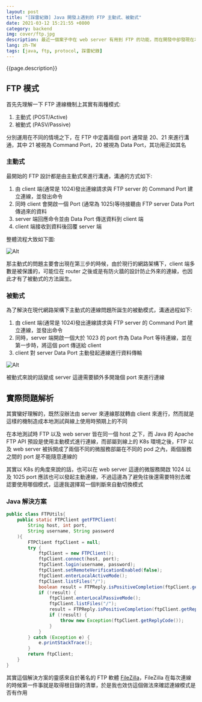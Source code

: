 ```yaml
---
layout: post
title: "[踩雷紀錄] Java 開發上遇到的 FTP 主動式、被動式"
date: 2021-03-12 15:21:55 +0800
category: backend
img: cover/ftp.jpg
description: 最近一個案子中在 web server 有用到 FTP 的功能，而在開發中卻發現在本地測試時能夠正常運作的 FTP 功能，部屬到線上平台之後卻通通失靈了，查了一下才知道 FTP 有分為兩種不同的模式，而在特定的情況下一些模式是無法作用的。
lang: zh-TW
tags: [java, ftp, protocol, 踩雷紀錄]
---
```


{{page.description}}

## FTP 模式

首先先理解一下 FTP 連線機制上其實有兩種模式:

1. 主動式 (POST/Active)
2. 被動式 (PASV/Passive)

分別運用在不同的情境之下，在 FTP 中定義兩個 port 通常是 20、21 來進行溝通，其中 21 被視為 Command Port，20 被視為 Data Port，其功用正如其名

### 主動式

最開始的 FTP 設計都是由主動式來進行溝通，溝通的方式如下:

1. 由 client 端(通常是 1024)發出連線請求與 FTP server 的 Command Port 建立連線，並發出命令
2. 同時 client 會開啟一個 Port (通常為 1025)等待接聽由 FTP server Data Port 傳過來的資料
3. server 端回應命令並由 Data Port 傳送資料到 client 端
4. client 端接收到資料後回覆 server 端

整體流程大致如下圖:

![Alt]({{site.baseurl}}/assets/img/ftp-active.png)

那主動式的問題主要會出現在第三步的時候，由於現行的網路架構下，client 端多數是被保護的，可能位在 router 之後或是有防火牆的設計防止外來的連線，也因此才有了被動式的方法誕生。

### 被動式

為了解決在現代網路架構下主動式的連線問題所誕生的被動模式，溝通過程如下:

1. 由 client 端(通常是 1024)發出連線請求與 FTP server 的 Command Port 建立連線，並發出命令
2. 同時，server 端開啟一個大於 1023 的 port 作為 Data Port 等待連線，並在第一步時，將這個 port 傳送給 client
3. client 對 server Data Port 主動發起連線進行資料傳輸

![Alt]({{site.baseurl}}/assets/img/ftp-passive.png)

被動式來說的話變成 server 這邊需要額外多開幾個 port 來進行連線

## 實際問題解析

其實蠻好理解的，既然沒辦法由 server 來連線那就轉由 client 來進行，然而就是這樣的機制造成本地測試與線上使用時預期上的不同

在本地測試時 FTP 以及 web server 皆在同一個 host 之下，而 Java 的 Apache FTP API 預設是使用主動模式進行連線，而部屬到線上的 K8s 環境之後，FTP 以及 web server 被拆開成了兩個不同的微服務部屬在不同的 pod 之內，兩個服務之間的 port 是不能隨意連線的

其實以 K8s 的角度來說的話，也可以在 web server 這邊的微服務開啟 1024 以及 1025 port 應該也可以發起主動連線，不過這邊為了避免往後還需要特別去確認要使用哪個模式，這邊我選擇寫一個判斷來自動切換模式

### Java 解決方案

```java
public class FTPUtils{
    public static FTPClient getFTPClient(
        String host, int port,
        String username, String password
    ){
        FTPClient ftpClient = null;
        try {
            ftpClient = new FTPClient();
            ftpClient.connect(host, port);
            ftpClient.login(username, password);
            ftpClient.setRemoteVerificationEnabled(false);
            ftpClient.enterLocalActiveMode();
            ftpClient.listFiles("/");
            boolean result = FTPReply.isPositiveCompletion(ftpClient.getReplyCode());
            if (!result) {
                ftpClient.enterLocalPassiveMode();
                ftpClient.listFiles("/");
                result = FTPReply.isPositiveCompletion(ftpClient.getReplyCode());
                if (!result) {
                    throw new Exception(ftpClient.getReplyCode());
                }
            }
        } catch (Exception e) {
            e.printStackTrace();
        }
        return ftpClient;
    }
}
```

其實這個解決方案的靈感來自於著名的 FTP 軟體 [FileZilla](https://filezilla-project.org/)，FileZilla 在每次連線的時候第一件事就是取得根目錄的清單，於是我也效仿這個做法來確認連線模式是否有作用
